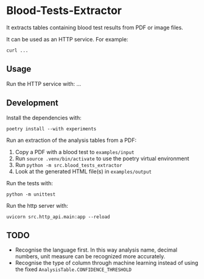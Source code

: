 # Blood-Tests-Extractor

It extracts tables containing blood test results from PDF or image files.

It can be used as an HTTP service. For example:

```shell
curl ...
```

## Usage

Run the HTTP service with: ...

## Development

Install the dependencies with:

```shell
poetry install --with experiments
```

Run an extraction of the analysis tables from a PDF:

1. Copy a PDF with a blood test to `examples/input`
2. Run `source .venv/bin/activate` to use the poetry virtual environment
3. Run `python -m src.blood_tests_extractor`
4. Look at the generated HTML file(s) in `examples/output` 

Run the tests with:

```shell
python -m unittest
```

Run the http server with:

```shell
uvicorn src.http_api.main:app --reload
```

## TODO
* Recognise the language first. In this way analysis name, decimal numbers, unit measure can be recognized more accurately.
* Recognise the type of column through machine learning instead of using the fixed `AnalysisTable.CONFIDENCE_THRESHOLD` 